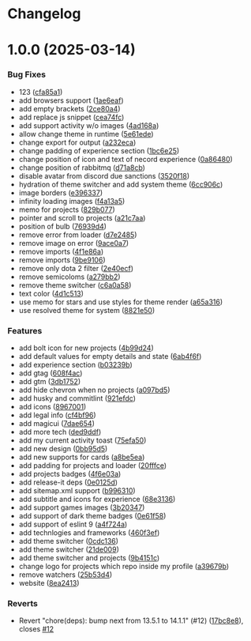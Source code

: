 # Changelog

# 1.0.0 (2025-03-14)


### Bug Fixes

* 123 ([cfa85a1](https://github.com/SocketSomeone/socketsomeone/commit/cfa85a1cd96ffcf04e2116a5720c430d7afc870c))
* add browsers support ([1ae6eaf](https://github.com/SocketSomeone/socketsomeone/commit/1ae6eafdc73808e64b5b25cb189e366fea748b7e))
* add empty brackets ([2ce80a4](https://github.com/SocketSomeone/socketsomeone/commit/2ce80a498ef2fedb55edaf547bc310e529f44f91))
* add replace js snippet ([cea74fc](https://github.com/SocketSomeone/socketsomeone/commit/cea74fcba0e77e53ad2cfd22a61aadcd12087194))
* add support activity w/o images ([4ad168a](https://github.com/SocketSomeone/socketsomeone/commit/4ad168a672295ff569a5eda8e264bb5a88bc4e46))
* allow change theme in runtime ([5e61ede](https://github.com/SocketSomeone/socketsomeone/commit/5e61edeb9681d6796edfc762f4964746c1472016))
* change export for output ([a232eca](https://github.com/SocketSomeone/socketsomeone/commit/a232eca9d786be3abec3c68530e056914444847b))
* change padding of experience section ([1bc6e25](https://github.com/SocketSomeone/socketsomeone/commit/1bc6e256e0f104ca22f1955fecad8c1de5e249f7))
* change position of icon and text of necord experience ([0a86480](https://github.com/SocketSomeone/socketsomeone/commit/0a864808917148ad2712234bdea7e1729c04c703))
* change position of rabbitmq ([d71a8cb](https://github.com/SocketSomeone/socketsomeone/commit/d71a8cbf773a6d784c190af0ba7e673af2ed1a8d))
* disable avatar from discord due sanctions ([3520f18](https://github.com/SocketSomeone/socketsomeone/commit/3520f189f5163241cf3fc108ba4676b652b275c2))
* hydration of theme switcher and add system theme ([6cc906c](https://github.com/SocketSomeone/socketsomeone/commit/6cc906c5a466ae205e40b26bc6fc9beddd1cedf6))
* image borders ([e396337](https://github.com/SocketSomeone/socketsomeone/commit/e3963378ca3621c7afb3260563f760695f1a8df5))
* infinity loading images ([f4a13a5](https://github.com/SocketSomeone/socketsomeone/commit/f4a13a5d3aadd7d73ca16be371f889f5e9d7b4dd))
* memo for projects ([829b077](https://github.com/SocketSomeone/socketsomeone/commit/829b077ca765c2aa63805066af72242cbcf9838b))
* pointer and scroll to projects ([a21c7aa](https://github.com/SocketSomeone/socketsomeone/commit/a21c7aa1223cf48a4de6f8ddf0f9f066803e71b6))
* position of bulb ([76939d4](https://github.com/SocketSomeone/socketsomeone/commit/76939d49577ab83d3afe8704f7c13804094001e0))
* remove error from loader ([d7e2485](https://github.com/SocketSomeone/socketsomeone/commit/d7e24854955986f10e5fd925ab37ce2eb910b666))
* remove image on error ([9ace0a7](https://github.com/SocketSomeone/socketsomeone/commit/9ace0a7e9cb6f2f621ffb014e066f75240cf1cf9))
* remove imports ([4f1e86a](https://github.com/SocketSomeone/socketsomeone/commit/4f1e86ae93025a96c06f0a1d25d7ceb980d89ce9))
* remove imports ([9be9106](https://github.com/SocketSomeone/socketsomeone/commit/9be9106632689a42c7092893e5ffc90e1eea43fc))
* remove only dota 2 filter ([2e40ecf](https://github.com/SocketSomeone/socketsomeone/commit/2e40ecfdcb957f16c1c0d480188b831348ac1a34))
* remove semicoloms ([a279bb2](https://github.com/SocketSomeone/socketsomeone/commit/a279bb282b9581b05f5413fea382a562331f7698))
* remove theme switcher ([c6a0a58](https://github.com/SocketSomeone/socketsomeone/commit/c6a0a58f9dea0d4f40a6283392e4ac9bdc93ff43))
* text color ([4d1c513](https://github.com/SocketSomeone/socketsomeone/commit/4d1c5136af91ae845afe2d7f117312fab5fc4392))
* use memo for stars and use styles for theme render ([a65a316](https://github.com/SocketSomeone/socketsomeone/commit/a65a316fbe36e0cfd2a5febb095f69736ed7172e))
* use resolved theme for system ([8821e50](https://github.com/SocketSomeone/socketsomeone/commit/8821e50fa996a7f88136b373afdf88b58e2f8b1f))


### Features

* add bolt icon for new projects ([4b99d24](https://github.com/SocketSomeone/socketsomeone/commit/4b99d248d84004aba53216234df5d8baf2106a9f))
* add default values for empty details and state ([6ab4f6f](https://github.com/SocketSomeone/socketsomeone/commit/6ab4f6f12473ded3013123e9940fad0056790b30))
* add experience section ([b03239b](https://github.com/SocketSomeone/socketsomeone/commit/b03239b8def4c5e9bc26a508c8dbd875a4ca3589))
* add gtag ([608f4ac](https://github.com/SocketSomeone/socketsomeone/commit/608f4ac798265cbec031a578e6d95ccb8c320b49))
* add gtm ([3db1752](https://github.com/SocketSomeone/socketsomeone/commit/3db1752d69794c832c0609fde30d364f935dad8a))
* add hide chevron when no projects ([a097bd5](https://github.com/SocketSomeone/socketsomeone/commit/a097bd5e61b2708138a3959b1dc3be36fd9fe3c8))
* add husky and commitlint ([921efdc](https://github.com/SocketSomeone/socketsomeone/commit/921efdc04d3908afec81fe7d0ca1f02d379e7fd1))
* add icons ([8967001](https://github.com/SocketSomeone/socketsomeone/commit/8967001d389f7cb16beb3dd1a28fca72f2146bd3))
* add legal info ([cf4bf96](https://github.com/SocketSomeone/socketsomeone/commit/cf4bf96f38d610ca14e6dd3e2ecb650b0a82ccf9))
* add magicui ([7dae654](https://github.com/SocketSomeone/socketsomeone/commit/7dae654ccecb401c738c30ec5e60f28de5d31c7b))
* add more tech ([ded9ddf](https://github.com/SocketSomeone/socketsomeone/commit/ded9ddf850814322c15f2f6a3333bc45da78ad14))
* add my current activity toast ([75efa50](https://github.com/SocketSomeone/socketsomeone/commit/75efa50ec4990ca5ef5eaa5a74f2c0e03879c322))
* add new design ([0bb95d5](https://github.com/SocketSomeone/socketsomeone/commit/0bb95d59d5b3c184b5fcd4ef7d219fc0329e1ddd))
* add new supports for cards ([a8be5ea](https://github.com/SocketSomeone/socketsomeone/commit/a8be5ead8ab0853befe64f6efd7cdc013c5feecc))
* add padding for projects and loader ([20fffce](https://github.com/SocketSomeone/socketsomeone/commit/20fffce4ae2051470570a457eabe260ac25146fe))
* add projects badges ([4f6e03a](https://github.com/SocketSomeone/socketsomeone/commit/4f6e03ae605f4f84e5b9c82315417f8abb9756f8))
* add release-it deps ([0e0125d](https://github.com/SocketSomeone/socketsomeone/commit/0e0125ddef6bf47bc8654640cd6aeb76223d7968))
* add sitemap.xml support ([b996310](https://github.com/SocketSomeone/socketsomeone/commit/b996310b19a4a1e7ba135365a43ddfeaf7b7ee4f))
* add subtitle and icons for experience ([68e3136](https://github.com/SocketSomeone/socketsomeone/commit/68e3136753774a571f29392333129de41f39805c))
* add support games images ([3b20347](https://github.com/SocketSomeone/socketsomeone/commit/3b2034779c2c5f8fa5b964c90d7fe18539ac82be))
* add support of dark theme badges ([0e61f58](https://github.com/SocketSomeone/socketsomeone/commit/0e61f5854fd649ba35b6bab7e5f774751880717e))
* add support of eslint 9 ([a4f724a](https://github.com/SocketSomeone/socketsomeone/commit/a4f724af7a58bc793e8e02b35928ef3652718007))
* add technlogies and frameworks ([460f3ef](https://github.com/SocketSomeone/socketsomeone/commit/460f3eff81ca709464d3dbaf9ed602ad19915a2e))
* add theme switcher ([0cdc136](https://github.com/SocketSomeone/socketsomeone/commit/0cdc13691973bd0d6e935a96845d82f09c16b252))
* add theme switcher ([21de009](https://github.com/SocketSomeone/socketsomeone/commit/21de0098a4cc3cd7a6bec9cd15c957d43cd29e92))
* add theme switcher and projects ([9b4151c](https://github.com/SocketSomeone/socketsomeone/commit/9b4151c2d2813da1801a9214366210ef23b508b8))
* change logo for projects which repo inside my profile ([a39679b](https://github.com/SocketSomeone/socketsomeone/commit/a39679b432bb45eab48487d91cac8dad92625450))
* remove watchers ([25b53d4](https://github.com/SocketSomeone/socketsomeone/commit/25b53d43f9bd932ec7b8a682ce541dafba17b017))
* website ([8ea2413](https://github.com/SocketSomeone/socketsomeone/commit/8ea24137e7689ef924a56e4550e6371da2071774))


### Reverts

* Revert "chore(deps): bump next from 13.5.1 to 14.1.1" (#12) ([17bc8e8](https://github.com/SocketSomeone/socketsomeone/commit/17bc8e810b3d714dba27f3bc8488f1a04712182f)), closes [#12](https://github.com/SocketSomeone/socketsomeone/issues/12)

